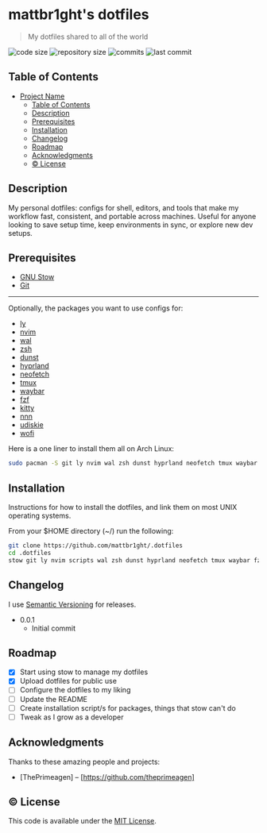 # mattbr1ght's dotfiles

> My dotfiles shared to all of the world

![code size](https://img.shields.io/github/languages/code-size/semanticdata/ximena)
![repository size](https://img.shields.io/github/repo-size/semanticdata/ximena)
![commits](https://img.shields.io/github/commit-activity/t/semanticdata/ximena)
![last commit](https://img.shields.io/github/last-commit/semanticdata/ximena)

## Table of Contents

- [ Project Name](#-project-name)
  - [Table of Contents](#-table-of-contents)
  - [Description](#-description)
  - [Prerequisites](#prerequisites)
  - [Installation](#installation)
  - [Changelog](#changelog)
  - [Roadmap](#-roadmap)
  - [Acknowledgments](#-acknowledgments)
  - [© License](#-license)

## Description

My personal dotfiles: configs for shell, editors, and tools that make my workflow fast, consistent, and portable across machines. Useful for anyone looking to save setup time, keep environments in sync, or explore new dev setups.

## Prerequisites

- [GNU Stow](https://www.gnu.org/software/stow/)
- [Git](https://git-scm.com/)

---

Optionally, the packages you want to use configs for:

- [ly]()
- [nvim]()
- [wal]()
- [zsh]()
- [dunst]()
- [hyprland]()
- [neofetch]()
- [tmux]()
- [waybar]()
- [fzf]()
- [kitty]()
- [nnn]()
- [udiskie]()
- [wofi]()

Here is a one liner to install them all on Arch Linux:

```sh
sudo pacman -S git ly nvim wal zsh dunst hyprland neofetch tmux waybar fzf kitty nnn udiskie wofi
```

## Installation

Instructions for how to install the dotfiles, and link them on most UNIX operating systems.

From your $HOME directory (~/) run the following:
```sh
git clone https://github.com/mattbr1ght/.dotfiles
cd .dotfiles
stow git ly nvim scripts wal zsh dunst hyprland neofetch tmux waybar fzf kitty nnn udiskie wofi
```

## Changelog

I use [Semantic Versioning](https://semver.org/) for releases.

- 0.0.1
  - Initial commit

## Roadmap

- [x] Start using stow to manage my dotfiles
- [x] Upload dotfiles for public use
- [ ] Configure the dotfiles to my liking
- [ ] Update the README
- [ ] Create installation script/s for packages, things that stow can't do
- [ ] Tweak as I grow as a developer

## Acknowledgments

Thanks to these amazing people and projects:

- [ThePrimeagen] – [https://github.com/theprimeagen]

## © License

This code is available under the [MIT License](LICENSE).

